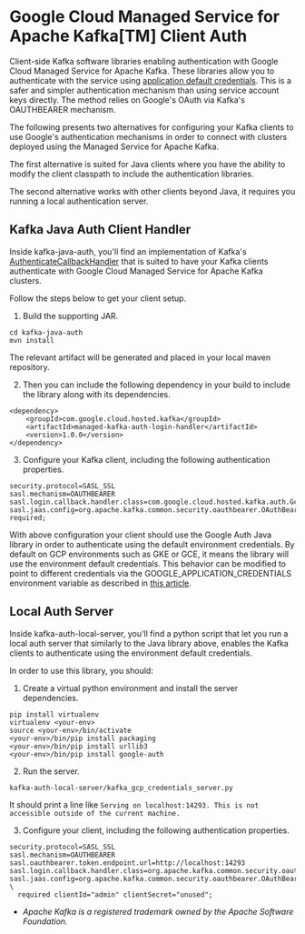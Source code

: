 # Google Cloud Managed Service for Apache Kafka[TM] Client Auth

Client-side Kafka software libraries enabling authentication with Google Cloud Managed Service for Apache Kafka. These libraries allow you to authenticate with the service using [application default credentials](http://cloud/docs/authentication/provide-credentials-adc). This is a safer and simpler authentication mechanism than using service account keys directly. The method relies on Google's OAuth via Kafka's OAUTHBEARER mechanism.

The following presents two alternatives for configuring your Kafka clients to use Google's authentication mechanisms in order to connect with clusters deployed using the Managed Service for Apache Kafka.

The first alternative is suited for Java clients where you have the ability to modify the client classpath to include the authentication libraries.

The second alternative works with other clients beyond Java, it requires you running a local authentication server.

## Kafka Java Auth Client Handler

Inside kafka-java-auth, you'll find an implementation of Kafka's [AuthenticateCallbackHandler](https://kafka.apache.org/20/javadoc/org/apache/kafka/common/security/auth/AuthenticateCallbackHandler.html) that is suited to have your Kafka clients authenticate with Google Cloud Managed Service for Apache Kafka clusters.

Follow the steps below to get your client setup.

1. Build the supporting JAR.
```
cd kafka-java-auth
mvn install
```

The relevant artifact will be generated and placed in your local maven repository. 

2. Then you can include the following dependency in your build to include the library along with its dependencies.
```
<dependency>
    <groupId>com.google.cloud.hosted.kafka</groupId>
    <artifactId>managed-kafka-auth-login-handler</artifactId>
    <version>1.0.0</version>
</dependency>
```

3. Configure your Kafka client, including the following authentication properties.
```
security.protocol=SASL_SSL
sasl.mechanism=OAUTHBEARER
sasl.login.callback.handler.class=com.google.cloud.hosted.kafka.auth.GcpLoginCallbackHandler
sasl.jaas.config=org.apache.kafka.common.security.oauthbearer.OAuthBearerLoginModule required;
```

With above configuration your client should use the Google Auth Java library in order to authenticate using the default environment credentials. By default on GCP environments such as GKE or GCE, it means the library will use the environment default credentials. This behavior can be modified to point to different credentials via the GOOGLE_APPLICATION_CREDENTIALS environment variable as described in [this article](https://github.com/googleapis/google-auth-library-java?tab=readme-ov-file#getting-application-default-credentials).

## Local Auth Server

Inside kafka-auth-local-server, you'll find a python script that let you run a local auth server that similarly to the Java library above, enables the Kafka clients to authenticate using the environment default credentials.

In order to use this library, you should:

1. Create a virtual python environment and install the server dependencies.
```
pip install virtualenv
virtualenv <your-env>
source <your-env>/bin/activate
<your-env>/bin/pip install packaging
<your-env>/bin/pip install urllib3
<your-env>/bin/pip install google-auth
```

2. Run the server.
```
kafka-auth-local-server/kafka_gcp_credentials_server.py
```
It should print a line like `Serving on localhost:14293. This is not accessible outside of the current machine.`

3. Configure your client, including the following authentication properties.
```
security.protocol=SASL_SSL
sasl.mechanism=OAUTHBEARER
sasl.oauthbearer.token.endpoint.url=http://localhost:14293
sasl.login.callback.handler.class=org.apache.kafka.common.security.oauthbearer.secured.OAuthBearerLoginCallbackHandler
sasl.jaas.config=org.apache.kafka.common.security.oauthbearer.OAuthBearerLoginModule \
  required clientId="admin" clientSecret="unused";
```

* *Apache Kafka is a registered trademark owned by the Apache Software Foundation.*

